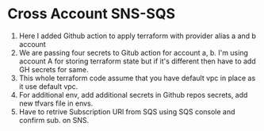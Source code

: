 # Cross Account SNS-SQS

1. Here I added Github action to apply terraform with provider alias a and b account
2. We are passing four secrets to Gitub action for account a, b. I'm using account A for storing terraform state but if it's different then have to add GH secrets for same.
3. This whole terraform code assume that you have default vpc in place as it use default vpc.
4. For additional env, add additional secrets in Github repos secrets, add new tfvars file in envs.
5. Have to retrive Subscription URl from SQS using SQS console and confirm sub. on SNS.